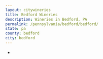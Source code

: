 ```yaml
---
layout: citywineries
title: Bedford Wineries
description: Wineries in Bedford, PA
permalink: /pennsylvania/bedford/bedford/
state: pa
county: bedford
city: bedford
---
```

-
